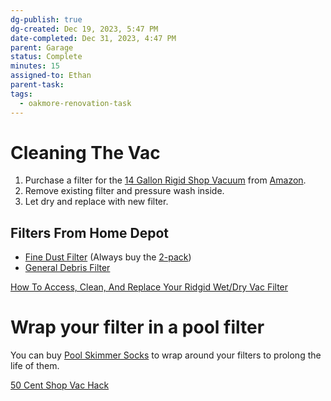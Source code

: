 ```yaml
---
dg-publish: true
dg-created: Dec 19, 2023, 5:47 PM
date-completed: Dec 31, 2023, 4:47 PM
parent: Garage
status: Complete
minutes: 15
assigned-to: Ethan
parent-task:
tags:
  - oakmore-renovation-task
---
```

# Cleaning The Vac

1. Purchase a filter for the [14 Gallon Rigid Shop Vacuum](https://www.homedepot.com/p/RIDGID-14-Gallon-6-0-Peak-HP-NXT-Wet-Dry-Shop-Vacuum-with-Fine-Dust-Filter-Hose-Accessories-and-Premium-Car-Cleaning-Kit-HD1401/308343494) from [Amazon](https://www.amazon.com/Cartridge-Replacement-Vacuums-WD09700-WD06700/dp/B08B68WSDP/ref=asc_df_B08B68WSDP).
2. Remove existing filter and pressure wash inside.
3. Let dry and replace with new filter.

## Filters From Home Depot

- [Fine Dust Filter](https://www.homedepot.com/p/RIDGID-Fine-Dust-Pleated-Paper-Wet-Dry-Vac-Replacement-Cartridge-Filter-for-Most-5-Gal-and-Larger-RIDGID-Shop-Vacuums-1-Pack-VF5000/100075119) (Always buy the [2-pack](https://www.homedepot.com/p/RIDGID-Fine-Dust-Pleated-Paper-Wet-Dry-Vac-Replacement-Cartridge-Filter-for-Most-5-Gal-and-Larger-RIDGID-Shop-Vacuums-2-Pack-VF5200/310195470))
- [General Debris Filter](https://www.homedepot.com/p/RIDGID-General-Debris-Pleated-Paper-Wet-Dry-Vac-Cartridge-Filter-for-Most-5-Gallon-and-Larger-RIDGID-Shop-Vacuums-2-Pack-VF4200/202650894)

[How To Access, Clean, And Replace Your Ridgid Wet/Dry Vac Filter](https://www.youtube.com/watch?v=ghZ9YGkgZ18)

# Wrap your filter in a pool filter

You can buy [Pool Skimmer Socks](https://www.amazon.com/Impresa-Products-20-Pack-Skimmer-Socks/dp/B06XS63TWJ) to wrap around your filters to prolong the life of them.

[50 Cent Shop Vac Hack](https://www.youtube.com/watch?v=kcshsw7OZvU)